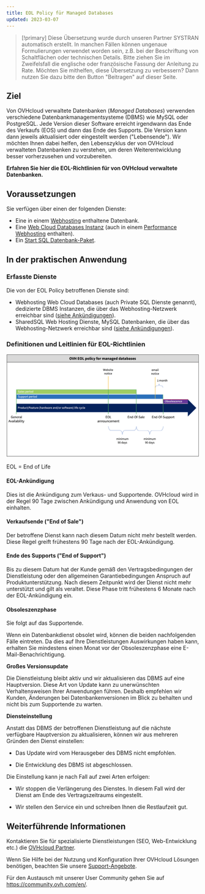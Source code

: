```yaml
---
title: EOL Policy für Managed Databases
updated: 2023-03-07
---
```


> [!primary]
> Diese Übersetzung wurde durch unseren Partner SYSTRAN automatisch erstellt. In manchen Fällen können ungenaue Formulierungen verwendet worden sein, z.B. bei der Beschriftung von Schaltflächen oder technischen Details. Bitte ziehen Sie im Zweifelsfall die englische oder französische Fassung der Anleitung zu Rate. Möchten Sie mithelfen, diese Übersetzung zu verbessern? Dann nutzen Sie dazu bitte den Button "Beitragen" auf dieser Seite.
>

## Ziel

Von OVHcloud verwaltete Datenbanken (*Managed Databases*) verwenden verschiedene Datenbankmanagementsysteme (DBMS) wie MySQL oder PostgreSQL. Jede Version dieser Software erreicht irgendwann das Ende des Verkaufs (EOS) und dann das Ende des Supports. Die Version kann dann jeweils aktualisiert oder eingestellt werden ("Lebensende"). Wir möchten Ihnen dabei helfen, den Lebenszyklus der von OVHcloud verwalteten Datenbanken zu verstehen, um deren Weiterentwicklung besser vorherzusehen und vorzubereiten.

**Erfahren Sie hier die EOL-Richtlinien für von OVHcloud verwaltete Datenbanken.**

## Voraussetzungen

Sie verfügen über einen der folgenden Dienste:

- Eine in einem [Webhosting](https://www.ovhcloud.com/de/web-hosting/) enthaltene Datenbank.
- Eine [Web Cloud Databases Instanz](https://www.ovh.de/cloud/cloud-databases/) (auch in einem [Performance Webhosting](https://www.ovhcloud.com/de/web-hosting/) enthalten).
- Ein [Start SQL Datenbank-Paket](https://www.ovhcloud.com/de/web-hosting/options/start-sql/).

## In der praktischen Anwendung

### Erfasste Dienste

Die von der EOL Policy betroffenen Dienste sind:

- Webhosting Web Cloud Databases (auch Private SQL Dienste genannt), dedizierte DBMS Instanzen, die über das Webhosting-Netzwerk erreichbar sind ([siehe Ankündigungen](/pages/web_cloud/web_cloud_databases/clouddb-eos-eol)).
- SharedSQL Web Hosting Dienste, MySQL Datenbanken, die über das Webhosting-Netzwerk erreichbar sind ([siehe Ankündigungen](/pages/web_cloud/web_hosting/sql_eos_eol)).

### Definitionen und Leitlinien für EOL-Richtlinien

![Timeline](images/ovh.eol.policy.timeline.png)

EOL = End of Life

#### EOL-Ankündigung

Dies ist die Ankündigung zum Verkaus- und Supportende. OVHcloud wird in der Regel 90 Tage zwischen Ankündigung und Anwendung von EOL einhalten.

#### Verkaufsende ("End of Sale")

Der betroffene Dienst kann nach diesem Datum nicht mehr bestellt werden. Diese Regel greift frühestens 90 Tage nach der EOL-Ankündigung.

#### Ende des Supports ("End of Support")

Bis zu diesem Datum hat der Kunde gemäß den Vertragsbedingungen der Dienstleistung oder den allgemeinen Garantiebedingungen Anspruch auf Produktunterstützung.
Nach diesem Zeitpunkt wird der Dienst nicht mehr unterstützt und gilt als veraltet.
Diese Phase tritt frühestens 6 Monate nach der EOL-Ankündigung ein.

#### Obsoleszenzphase

Sie folgt auf das Supportende.

Wenn ein Datenbankdienst obsolet wird, können die beiden nachfolgenden Fälle eintreten.
Da dies auf Ihre Dienstleistungen Auswirkungen haben kann, erhalten Sie mindestens einen Monat vor der Obsoleszenzphase eine E-Mail-Benachrichtigung.

**Großes Versionsupdate**

Die Dienstleistung bleibt aktiv und wir aktualisieren das DBMS auf eine Hauptversion.
Diese Art von Update kann zu unerwünschten Verhaltensweisen Ihrer Anwendungen führen. Deshalb empfehlen wir Kunden, Änderungen bei Datenbankenversionen im Blick zu behalten und nicht bis zum Supportende zu warten.

**Diensteinstellung**

Anstatt das DBMS der betroffenen Dienstleistung auf die nächste verfügbare Hauptversion zu aktualisieren, können wir aus mehreren Gründen den Dienst einstellen:

- Das Update wird vom Herausgeber des DBMS nicht empfohlen.

- Die Entwicklung des DBMS ist abgeschlossen.

Die Einstellung kann je nach Fall auf zwei Arten erfolgen:

- Wir stoppen die Verlängerung des Dienstes. In diesem Fall wird der Dienst am Ende des Vertragszeitraums eingestellt.

- Wir stellen den Service ein und schreiben Ihnen die Restlaufzeit gut.

## Weiterführende Informationen
 
Kontaktieren Sie für spezialisierte Dienstleistungen (SEO, Web-Entwicklung etc.) die [OVHcloud Partner](https://partner.ovhcloud.com/de/directory/).

Wenn Sie Hilfe bei der Nutzung und Konfiguration Ihrer OVHcloud Lösungen benötigen, beachten Sie unsere [Support-Angebote](https://www.ovhcloud.com/de/support-levels/).

Für den Austausch mit unserer User Community gehen Sie auf <https://community.ovh.com/en/>.
